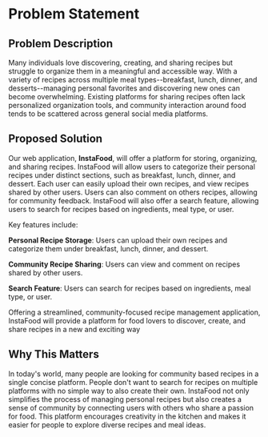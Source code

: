 # Problem Statement

## Problem Description

Many individuals love discovering, creating, and sharing recipes but struggle to organize them in a meaningful and accessible way. With a variety of recipes across multiple meal types--breakfast, lunch, dinner, and desserts--managing personal favorites and discovering new ones can become overwhelming. Existing platforms for sharing recipes often lack personalized organization tools, and community interaction around food tends to be scattered across general social media platforms.

## Proposed Solution

Our web application, **InstaFood**, will offer a platform for storing, organizing, and sharing recipes. InstaFood will allow users to categorize their personal recipes under distinct sections, such as breakfast, lunch, dinner, and dessert. Each user can easily upload their own recipes, and view recipes shared by other users. Users can also comment on others recipes, allowing for community feedback. InstaFood will also offer a search feature, allowing users to search for recipes based on ingredients, meal type, or user.

Key features include:

**Personal Recipe Storage**: Users can upload their own recipes and categorize them under breakfast, lunch, dinner, and dessert.

**Community Recipe Sharing**: Users can view and comment on recipes shared by other users.

**Search Feature**: Users can search for recipes based on ingredients, meal type, or user.

Offering a streamlined, community-focused recipe management application, InstaFood will provide a platform for food lovers to discover, create, and share recipes in a new and exciting way

## Why This Matters

In today's world, many people are looking for community based recipes in a single concise platform. People don't want to search for recipes on multiple platforms with no simple way to also create their own. InstaFood not only simplifies the process of managing personal recipes but also creates a sense of community by connecting users with others who share a passion for food. This platform encourages creativity in the kitchen and makes it easier for people to explore diverse recipes and meal ideas.
